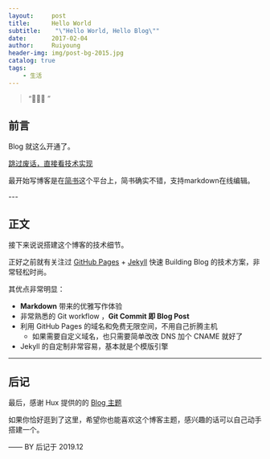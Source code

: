 ```yaml
---
layout:     post
title:      Hello World
subtitle:    "\"Hello World, Hello Blog\""
date:       2017-02-04
author:     Ruiyoung
header-img: img/post-bg-2015.jpg
catalog: true
tags:
    - 生活
---
```


> “🙉🙉🙉 ”


## 前言

Blog 就这么开通了。

[跳过废话，直接看技术实现 ](#build) 


最开始写博客是在[简书](www.jianshu.com)这个平台上，简书确实不错，支持markdown在线编辑。


<p id = "build"></p>
---

## 正文

接下来说说搭建这个博客的技术细节。 

正好之前就有关注过 [GitHub Pages](https://pages.github.com/) + [Jekyll](http://jekyllrb.com/) 快速 Building Blog 的技术方案，非常轻松时尚。

其优点非常明显：

* **Markdown** 带来的优雅写作体验
* 非常熟悉的 Git workflow ，**Git Commit 即 Blog Post**
* 利用 GitHub Pages 的域名和免费无限空间，不用自己折腾主机
	* 如果需要自定义域名，也只需要简单改改 DNS 加个 CNAME 就好了 
* Jekyll 的自定制非常容易，基本就是个模版引擎



---

## 后记

最后，感谢 Hux 提供的的 [Blog 主题](https://github.com/Huxpro/huxpro.github.io)

如果你恰好逛到了这里，希望你也能喜欢这个博客主题，感兴趣的话可以自己动手搭建一个。

—— BY 后记于 2019.12


